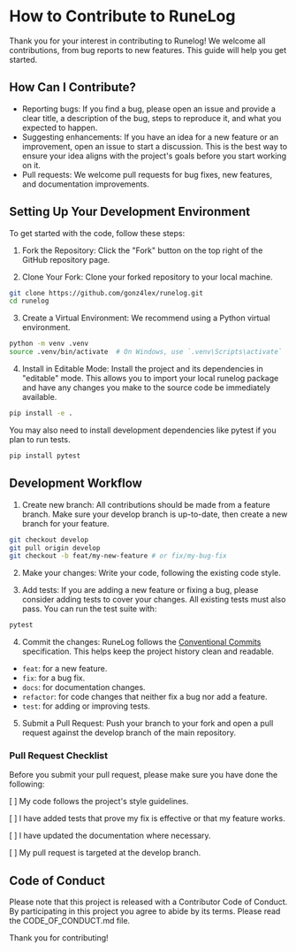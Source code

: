 # How to Contribute to RuneLog

Thank you for your interest in contributing to Runelog! We welcome all contributions, from bug reports to new features. This guide will help you get started.

## How Can I Contribute?
- Reporting bugs: If you find a bug, please open an issue and provide a clear title, a description of the bug, steps to reproduce it, and what you expected to happen.
- Suggesting enhancements: If you have an idea for a new feature or an improvement, open an issue to start a discussion. This is the best way to ensure your idea aligns with the project's goals before you start working on it.
- Pull requests: We welcome pull requests for bug fixes, new features, and documentation improvements.

## Setting Up Your Development Environment
To get started with the code, follow these steps:

1. Fork the Repository: Click the "Fork" button on the top right of the GitHub repository page.

2. Clone Your Fork: Clone your forked repository to your local machine.

```bash
git clone https://github.com/gonz4lex/runelog.git
cd runelog
```

3. Create a Virtual Environment: We recommend using a Python virtual environment.

```bash
python -m venv .venv
source .venv/bin/activate  # On Windows, use `.venv\Scripts\activate`
```

4. Install in Editable Mode: Install the project and its dependencies in "editable" mode. This allows you to import your local runelog package and have any changes you make to the source code be immediately available.

```bash
pip install -e .
```

You may also need to install development dependencies like pytest if you plan to run tests.

```bash
pip install pytest
```

## Development Workflow

1. Create new branch: All contributions should be made from a feature branch. Make sure your develop branch is up-to-date, then create a new branch for your feature.

```bash
git checkout develop
git pull origin develop
git checkout -b feat/my-new-feature # or fix/my-bug-fix
```

2. Make your changes: Write your code, following the existing code style.

3. Add tests: If you are adding a new feature or fixing a bug, please consider adding tests to cover your changes. All existing tests must also pass. You can run the test suite with:

```bash
pytest
```

4. Commit the changes: RuneLog follows the [Conventional Commits](https://www.conventionalcommits.org/en/v1.0.0/) specification. This helps keep the project history clean and readable.

- `feat`: for a new feature.
- `fix`: for a bug fix.
- `docs`: for documentation changes.
- `refactor`: for code changes that neither fix a bug nor add a feature.
- `test`: for adding or improving tests.

5. Submit a Pull Request: Push your branch to your fork and open a pull request against the develop branch of the main repository.

### Pull Request Checklist

Before you submit your pull request, please make sure you have done the following:

[ ] My code follows the project's style guidelines.

[ ] I have added tests that prove my fix is effective or that my feature works.

[ ] I have updated the documentation where necessary.

[ ] My pull request is targeted at the develop branch.

## Code of Conduct
Please note that this project is released with a Contributor Code of Conduct. By participating in this project you agree to abide by its terms. Please read the CODE_OF_CONDUCT.md file.

Thank you for contributing!